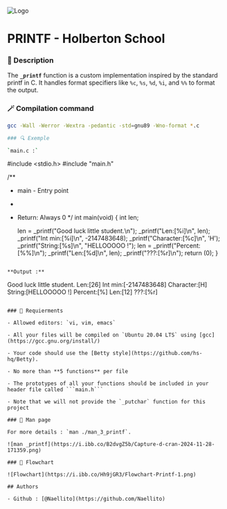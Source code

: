 ![Logo](https://encrypted-tbn0.gstatic.com/images?q=tbn:ANd9GcTob-PjCKECdAeaKJ2385YR9AKZhyGR30ngAw&s)

# PRINTF - Holberton School

### 📄 Description
The **`_printf`** function is a custom implementation inspired by the standard printf in C. It handles format specifiers like `%c`, `%s`, `%d`, `%i`, and `%%` to format the output.

### 🪄 Compilation command

```bash
gcc -Wall -Werror -Wextra -pedantic -std=gnu89 -Wno-format *.c

### 🔍 Exemple

`main.c :`
```
#include <stdio.h>
#include "main.h"

/**
 * main - Entry point
 *
 * Return: Always 0
 */
int main(void)
{
    int len;

    len = _printf("Good luck little student.\n");
    _printf("Len:[%i]\n", len);
    _printf("Int min:[%i]\n", -2147483648);
    _printf("Character:[%c]\n", 'H');
    _printf("String:[%s]\n", "HELLOOOOO !");
    len = _printf("Percent:[%%]\n");
    _printf("Len:[%d]\n", len);
    _printf("???:[%r]\n");
    return (0);
}
```

**Output :**
```
Good luck little student.
Len:[26]
Int min:[-2147483648]
Character:[H]
String:[HELLOOOOO !]
Percent:[%]
Len:[12]
???:[%r]
```

### 🔐 Requierments

- Allowed editors: `vi, vim, emacs`

- All your files will be compiled on `Ubuntu 20.04 LTS` using [gcc](https://gcc.gnu.org/install/)

- Your code should use the [Betty style](https://github.com/hs-hq/Betty).

- No more than **5 functions** per file

- The prototypes of all your functions should be included in your header file called ```main.h```

- Note that we will not provide the `_putchar` function for this project

### 📑 Man page

For more details : `man ./man_3_printf`.

![man _printf](https://i.ibb.co/B2dvgZ5b/Capture-d-cran-2024-11-28-171359.png)

### 🔖 Flowchart

![Flowchart](https://i.ibb.co/Hh9jGR3/Flowchart-Printf-1.png)

## Authors
    
- Github : [@Naellito](https://github.com/Naellito)